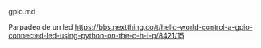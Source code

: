 gpio.md


Parpadeo de un led
https://bbs.nextthing.co/t/hello-world-control-a-gpio-connected-led-using-python-on-the-c-h-i-p/8421/15
